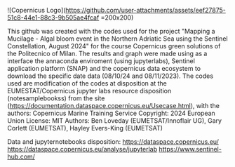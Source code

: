 
![Copernicus Logo](https://github.com/user-attachments/assets/eef27875-51c8-44e1-88c3-9b505ae4fcaf =200x200)

This github was created with the codes used for the project "Mapping a Mucilage - Algal bloom event in the Northern Adriatic Sea using the Sentinel Constellation, August 2024" for the course Copernicus green solutions
of the Politecnico of Milan. 
The results and graph were made using as a interface the annaconda enviroment (using jupyterlabs), Sentinel application platform (SNAP) and the copernicus data ecosystem to download the specific date data (08/10/24 and 08/11/2023). 
The codes used are modification of the codes at disposition at the EUMESTAT/Copernicus jupyter labs resource disposition (notesamplebookss) from the site (https://documentation.dataspace.copernicus.eu/Usecase.html), with the authors: 
Copernicus Marine Training Service
Copyright: 2024 European Union
License: MIT
Authors: Ben Loveday (EUMETSAT/Innoflair UG), Gary Corlett (EUMETSAT), Hayley Evers-King (EUMETSAT)

Data and jupyternotebooks disposition: 
https://dataspace.copernicus.eu/
https://dataspace.copernicus.eu/analyse/jupyterlab
https://www.sentinel-hub.com/
